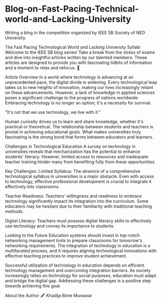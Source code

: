 # Blog-on-Fast-Pacing-Technical-world-and-Lacking-University
Writing a blog in the competition organized by IEEE SB Society of NED University.

The Fast Pacing Technological World and Lacking University Syllabi
Welcome to the IEEE SB blog series! Take a break from the stress of exams and dive into insightful articles written by our talented members. These articles are designed to provide you with fascinating tidbits of information and a moment to relax and refocus. 💙

Article Overview
In a world where technology is advancing at an unprecedented pace, the digital divide is widening. Every technological leap takes us to new heights of innovation, making our lives increasingly reliant on these advancements. However, a lack of knowledge in applied sciences poses a significant challenge to the progress of nations worldwide. Embracing technology is no longer an option; it's a necessity for survival.

"It's not that we use technology, we live with it."

Human curiosity drives us to learn and share knowledge, whether it's practical or theoretical. The relationship between students and teachers is pivotal in achieving educational goals. What makes universities truly fascinating is the strong bond that forms between educators and learners.

Challenges in Technological Education
A survey on technology in universities reveals that mechanization has the potential to enhance students' literacy. However, limited access to resources and inadequate teacher training hinder many from benefiting fully from these opportunities.

Key Challenges:
Limited Syllabus: The absence of a comprehensive technological syllabus in universities is a major obstacle. Even with access to technology, effective professional development is crucial to integrate it effectively into classrooms.

Teacher Readiness: Teachers' willingness and readiness to embrace technology significantly impact its integration into the curriculum. Some educators may be hesitant due to their familiarity with traditional teaching methods.

Digital Literacy: Teachers must possess digital literacy skills to effectively use technology and convey its importance to students.

Looking to the Future
Education systems should invest in top-notch networking management tools to prepare classrooms for tomorrow's networking requirements. The integration of technology in education is a multifaceted process, and it requires aligning technological innovations with effective teaching practices to improve student achievement.

Successful utilization of technology in education depends on efficient technology management and overcoming integration barriers. As society increasingly relies on technology for social purposes, education must adapt and bridge the digital gap. Addressing these challenges is a positive step towards achieving this goal.

About the Author
🖋️ Khadija Binte Munawar



